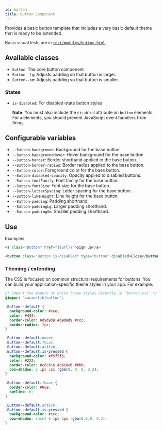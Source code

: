 ```yaml
---
id: button
title: Button Component
---
```


Provides a basic button template that includes a very basic default theme that
is ready to be extended.

Basic visual tests are in [`test/modules/button.html`](http://aptuitiv.github.io/cacao/test/modules/button.html).


## Available classes

* `Button`: The core button component.
* `Button--lg`: Adjusts padding so that button is larger.
* `Button--sm`: Adjusts padding so that button is smaller.

### States

* `is-disabled`: For disabled-state button styles 
  
  **Note**: You must also include the `disabled` attribute on `button` 
  elements. For `a` elements, you should prevent JavaScript event handlers 
  from firing.


## Configurable variables

* `--Button-background`: Background for the base button.
* `--Button-backgroundHover`: Hover background for the base button.
* `--Button-border`: Border shorthand applied to the base button.
* `--Button-border-radius`: Border radius applied to the base button.
* `--Button-color`: Foreground color for the base button.
* `--Button-disabled-opacity`: Opacity applied to disabled buttons.
* `--Button-fontFamily`: Font family for the base button.
* `--Button-fontSize`: Font size for the base button.
* `--Button-letterSpacing`: Letter spacing for the base button.
* `--Button-lineHeight`: Line height for the base button.
* `--Button-padding`: Padding shorthand.
* `--Button-paddingLg`: Larger padding shorthand.
* `--Button-paddingSm`: Smaller padding shorthand.


## Use

Examples:

```html
<a class="Button" href="{{url}}">Sign up</a>

<button class="Button is-disabled" type="button" disabled>Close</button>
```

### Theming / extending

The CSS is focused on common structural requirements for buttons. You can build
your application-specific theme styles in your app. For example:

```css
/* import the module or write these styles directly in `button.css` */
@import "cacao/lib/button";

.Button--default {
  background-color: #eee;
  color: #444;
  border-color: #d9d9d9 #d9d9d9 #ccc;
  border-radius: 2px;
}

.Button--default:hover,
.Button--default:focus,
.Button--default:active,
.Button--default.is-pressed {
  background-color: #f5f5f5;
  color: #222;
  border-color: #c6c6c6 #c6c6c6 #bbb;
  box-shadow: 0 1px 2px rgba(0, 0, 0, 0.2);
}

.Button--default:focus {
  border-color: #069;
  outline: 0;
}

.Button--default:active,
.Button--default.is-pressed {
  background-color: #ccc;
  box-shadow: inset 0 1px 2px rgba(0,0,0, 0.2);
}
```

